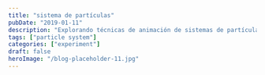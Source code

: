 ```yaml
---
title: "sistema de partículas"
pubDate: "2019-01-11"
description: "Explorando técnicas de animación de sistemas de partículas utilizando Canvas y JavaScript para crear efectos visuales dinámicos"
tags: ["particle system"]
categories: ["experiment"]
draft: false
heroImage: "/blog-placeholder-11.jpg"
---
```


<script type="module" src="/js/experiments/system01.js"></script>

<canvas></canvas>
